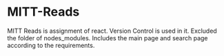 # MITT-Reads
MITT Reads is assignment of react. 
Version Control is used in it.
Excluded the folder of nodes_modules.
Includes the main page and search page according to the requirements.
